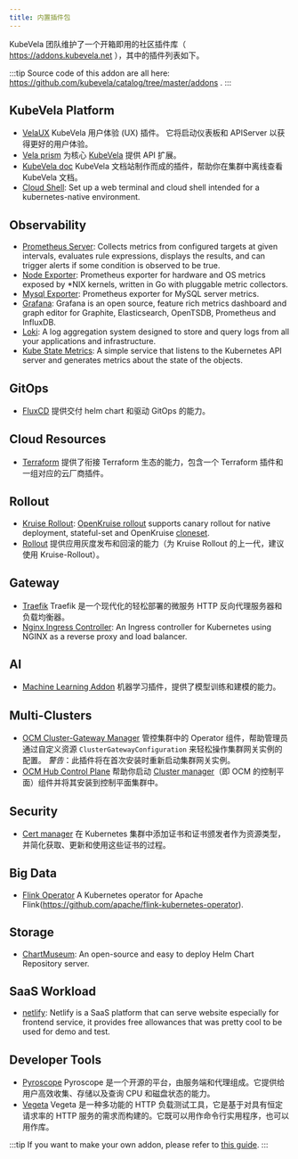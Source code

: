 ```yaml
---
title: 内置插件包
---
```


KubeVela 团队维护了一个开箱即用的社区插件库（ https://addons.kubevela.net ），其中的插件列表如下。

:::tip
Source code of this addon are all here: https://github.com/kubevela/catalog/tree/master/addons .
:::

## KubeVela Platform

* [VelaUX](./velaux.md) KubeVela 用户体验 (UX) 插件。 它将启动仪表板和 APIServer 以获得更好的用户体验。
* [Vela prism](./vela-prism.md) 为核心 [KubeVela](https://github.com/kubevela/kubevela)  提供 API 扩展。
* [KubeVela doc](./kubevela-io.md) KubeVela 文档站制作而成的插件，帮助你在集群中离线查看 KubeVela 文档。
* [Cloud Shell](../../tutorials/cloud-shell.md): Set up a web terminal and cloud shell intended for a kubernetes-native environment.


## Observability

* [Prometheus Server](../../platform-engineers/operations/observability.md): Collects metrics from configured targets at given intervals, evaluates rule expressions, displays the results, and can trigger alerts if some condition is observed to be true.
* [Node Exporter](../../platform-engineers/operations/observability.md): Prometheus exporter for hardware and OS metrics exposed by *NIX kernels, written in Go with pluggable metric collectors.
* [Mysql Exporter](../../../../../../docs/reference/addons/mysql-exporter): Prometheus exporter for MySQL server metrics.
* [Grafana](../../platform-engineers/operations/observability.md): Grafana is an open source, feature rich metrics dashboard and graph editor for Graphite, Elasticsearch, OpenTSDB, Prometheus and InfluxDB.
* [Loki](../../platform-engineers/operations/o11y/logging.md): A log aggregation system designed to store and query logs from all your applications and infrastructure.
* [Kube State Metrics](../../platform-engineers/operations/observability.md): A simple service that listens to the Kubernetes API server and generates metrics about the state of the objects.

## GitOps

* [FluxCD](./fluxcd.md) 提供交付 helm chart 和驱动 GitOps 的能力。

## Cloud Resources

* [Terraform](./terraform.md) 提供了衔接 Terraform 生态的能力，包含一个 Terraform 插件和一组对应的云厂商插件。

## Rollout

* [Kruise Rollout](./kruise-rollout.md): [OpenKruise rollout](https://github.com/openkruise/rollouts) supports canary rollout for native deployment, stateful-set and OpenKruise [cloneset](https://openkruise.io/docs/user-manuals/cloneset/).
* [Rollout](./rollout.md) 提供应用灰度发布和回滚的能力（为 Kruise Rollout 的上一代，建议使用 Kruise-Rollout）。

## Gateway

* [Traefik](./traefik.md) Traefik 是一个现代化的轻松部署的微服务 HTTP 反向代理服务器和负载均衡器。
* [Nginx Ingress Controller](./nginx-ingress-controller.md): An Ingress controller for Kubernetes using NGINX as a reverse proxy and load balancer.

## AI

* [Machine Learning Addon](./ai.md) 机器学习插件，提供了模型训练和建模的能力。

## Multi-Clusters

* [OCM Cluster-Gateway Manager](./ocm-gateway-manager-addon.md)  管控集群中的 Operator 组件，帮助管理员通过自定义资源 `ClusterGatewayConfiguration` 来轻松操作集群网关实例的配置。 *警告*：此插件将在首次安装时重新启动集群网关实例。
* [OCM Hub Control Plane](./ocm-hub-control-plane.md) 帮助你启动 [Cluster manager](https://open-cluster-management.io/getting-started/core/cluster-manager/)（即 OCM 的控制平面）组件并将其安装到控制平面集群中。

## Security

* [Cert manager](./cert-manager.md) 在 Kubernetes 集群中添加证书和证书颁发者作为资源类型，并简化获取、更新和使用这些证书的过程。

## Big Data

* [Flink Operator](./flink-kubernetes-operator.md) A Kubernetes operator for Apache Flink(https://github.com/apache/flink-kubernetes-operator).

## Storage

* [ChartMuseum](../../../../../../docs/reference/addons/chartmuseum): An open-source and easy to deploy Helm Chart Repository server.

## SaaS Workload

* [netlify](../../../../../../docs/reference/addons/netlify): Netlify is a SaaS platform that can serve website especially for frontend service, it provides free allowances that was pretty cool to be used for demo and test.

## Developer Tools

* [Pyroscope](./pyroscope.md) Pyroscope 是一个开源的平台，由服务端和代理组成。它提供给用户高效收集、存储以及查询 CPU 和磁盘状态的能力。
* [Vegeta](./vegeta.md) Vegeta 是一种多功能的 HTTP 负载测试工具，它是基于对具有恒定请求率的 HTTP 服务的需求而构建的。它既可以用作命令行实用程序，也可以用作库。

:::tip
If you want to make your own addon, please refer to [this guide](../../platform-engineers/addon/intro.md).
:::